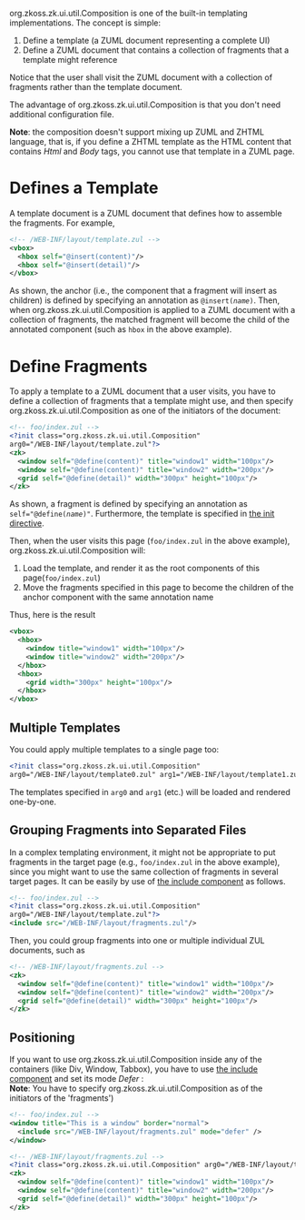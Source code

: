 

<javadoc>org.zkoss.zk.ui.util.Composition</javadoc> is one of the
built-in templating implementations. The concept is simple:

1.  Define a template (a ZUML document representing a complete UI)
2.  Define a ZUML document that contains a collection of fragments that
    a template might reference

Notice that the user shall visit the ZUML document with a collection of
fragments rather than the template document.

The advantage of <javadoc>org.zkoss.zk.ui.util.Composition</javadoc> is
that you don't need additional configuration file.

**Note**: the composition doesn't support mixing up ZUML and ZHTML
language, that is, if you define a ZHTML template as the HTML content
that contains *Html* and *Body* tags, you cannot use that template in a
ZUML page.

# Defines a Template

A template document is a ZUML document that defines how to assemble the
fragments. For example,

```xml
<!-- /WEB-INF/layout/template.zul -->
<vbox>
  <hbox self="@insert(content)"/>
  <hbox self="@insert(detail)"/>
</vbox>
```

As shown, the anchor (i.e., the component that a fragment will insert as
children) is defined by specifying an annotation as
`@insert(`*`name`*`)`. Then, when
<javadoc>org.zkoss.zk.ui.util.Composition</javadoc> is applied to a ZUML
document with a collection of fragments, the matched fragment will
become the child of the annotated component (such as `hbox` in the above
example).

# Define Fragments

To apply a template to a ZUML document that a user visits, you have to
define a collection of fragments that a template might use, and then
specify <javadoc>org.zkoss.zk.ui.util.Composition</javadoc> as one of
the initiators of the document:

```xml
<!-- foo/index.zul -->
<?init class="org.zkoss.zk.ui.util.Composition"
arg0="/WEB-INF/layout/template.zul"?>
<zk>
  <window self="@define(content)" title="window1" width="100px"/>
  <window self="@define(content)" title="window2" width="200px"/>
  <grid self="@define(detail)" width="300px" height="100px"/>
</zk>
```

As shown, a fragment is defined by specifying an annotation as
`self="@define(`*`name`*`)"`. Furthermore, the template is specified in
[the init directive](ZUML_Reference/ZUML/Processing_Instructions/init).

Then, when the user visits this page (`foo/index.zul` in the above
example), <javadoc>org.zkoss.zk.ui.util.Composition</javadoc> will:

1.  Load the template, and render it as the root components of this
    page(`foo/index.zul`)
2.  Move the fragments specified in this page to become the children of
    the anchor component with the same annotation name

Thus, here is the result

```xml
<vbox>
  <hbox>
    <window title="window1" width="100px"/>
    <window title="window2" width="200px"/>
  </hbox>
  <hbox>
    <grid width="300px" height="100px"/>
  </hbox>
</vbox>
```

## Multiple Templates

You could apply multiple templates to a single page too:

```xml
<?init class="org.zkoss.zk.ui.util.Composition"
arg0="/WEB-INF/layout/template0.zul" arg1="/WEB-INF/layout/template1.zul"?>
```

The templates specified in `arg0` and `arg1` (etc.) will be loaded and
rendered one-by-one.

## Grouping Fragments into Separated Files

In a complex templating environment, it might not be appropriate to put
fragments in the target page (e.g., `foo/index.zul` in the above
example), since you might want to use the same collection of fragments
in several target pages. It can be easily by use of [the include component]({{site.baseurl}}/zk_dev_ref/ui_composing/zuml/include)
as follows.

```xml
<!-- foo/index.zul -->
<?init class="org.zkoss.zk.ui.util.Composition"
arg0="/WEB-INF/layout/template.zul"?>
<include src="/WEB-INF/layout/fragments.zul"/>
```

Then, you could group fragments into one or multiple individual ZUL
documents, such as

```xml
<!-- /WEB-INF/layout/fragments.zul -->
<zk>
  <window self="@define(content)" title="window1" width="100px"/>
  <window self="@define(content)" title="window2" width="200px"/>
  <grid self="@define(detail)" width="300px" height="100px"/>
</zk>
```

## Positioning

If you want to use <javadoc>org.zkoss.zk.ui.util.Composition</javadoc>
inside any of the containers (like Div, Window, Tabbox), you have to use
[the include component]({{site.baseurl}}/zk_dev_ref/ui_composing/zuml/include)
and set its mode *Defer* :  
**Note**: You have to specify
<javadoc>org.zkoss.zk.ui.util.Composition</javadoc> as of the initiators
of the 'fragments')

```xml
<!-- foo/index.zul -->
<window title="This is a window" border="normal">
  <include src="/WEB-INF/layout/fragments.zul" mode="defer" />
</window>
```

```xml
<!-- /WEB-INF/layout/fragments.zul -->
<?init class="org.zkoss.zk.ui.util.Composition" arg0="/WEB-INF/layout/template.zul"?>
<zk>
  <window self="@define(content)" title="window1" width="100px"/>
  <window self="@define(content)" title="window2" width="200px"/>
  <grid self="@define(detail)" width="300px" height="100px"/>
</zk>
```
